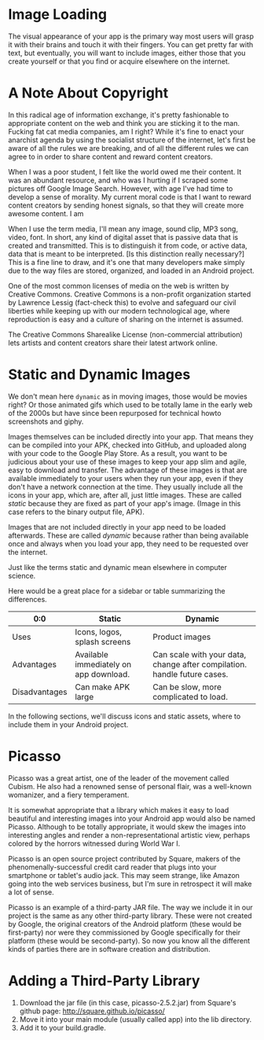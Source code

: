 # Image Loading

The visual appearance of your app is the primary way most users will grasp it with their brains and touch it with their fingers. You can get pretty far with text, but eventually, you will want to include images, either those that you create yourself or that you find or acquire elsewhere on the internet.

A Note About Copyright
======================

In this radical age of information exchange, it's pretty fashionable to appropriate content on the web and think you are sticking it to the man. Fucking fat cat media companies, am I right? While it's fine to enact your anarchist agenda by using the socialist structure of the internet, let's first be aware of all the rules we are breaking, and of all the different rules we can agree to in order to share content and reward content creators.

When I was a poor student, I felt like the world owed me their content. It was an abundant resource, and who was I hurting if I scraped some pictures off Google Image Search. However, with age I've had time to develop a sense of morality. My current moral code is that I want to reward content creators by sending honest signals, so that they will create more awesome content. I am 

When I use the term media, I'll mean any image, sound clip, MP3 song, video, font. In short, any kind of digital asset that is passive data that is created and transmitted. This is to distinguish it from code, or active data, data that is meant to be interpreted. [Is this distinction really necessary?] This is a fine line to draw, and it's one that many developers make simply due to the way files are stored, organized, and loaded in an Android project.

One of the most common licenses of media on the web is written by Creative Commons. Creative Commons is a non-profit organization started by Lawrence Lessig (fact-check this) to evolve and safeguard our civil liberties while keeping up with our modern technological age, where reproduction is easy and a culture of sharing on the internet is assumed.

The Creative Commons Sharealike License (non-commercial attribution) lets artists and content creators share their latest artwork online.

Static and Dynamic Images
=========================

We don't mean here ``dynamic`` as in moving images, those would be movies right? Or those animated gifs which used to be totally lame in the early web of the 2000s but have since been repurposed for technical howto screenshots and giphy.

Images themselves can be included directly into your app. That means they can be compiled into your APK, checked into GitHub, and uploaded along with your code to the Google Play Store. As a result, you want to be judicious about your use of these images to keep your app slim and agile, easy to download and transfer. The advantage of these images is that are available immediately to your users when they run your app, even if they don't have a network connection at the time. They usually include all the icons in your app, which are, after all, just little images. These are called *static* because they are fixed as part of your app's image. (Image in this case refers to the binary output file, APK).

Images that are not included directly in your app need to be loaded afterwards. These are called *dynamic* because rather than being available once and always when you load your app, they need to be requested over the internet.

Just like the terms static and dynamic mean elsewhere in computer science.

Here would be a great place for a sidebar or table summarizing the differences.

| 0:0 | Static | Dynamic |
| --  | ------ | ------- |
| Uses | Icons, logos, splash screens | Product images |
| Advantages    | Available immediately on app download. | Can scale with your data, change after compilation. handle future cases.  |
| Disadvantages | Can make APK large | Can be slow, more complicated to load. |

In the following sections, we'll discuss icons and static assets, where to include them in your Android project. 

Picasso
=======

Picasso was a great artist, one of the leader of the movement called Cubism. He also had a renowned sense of personal flair, was a well-known womanizer, and a fiery temperament.

It is somewhat appropriate that a library which makes it easy to load beautiful and interesting images into your Android app would also be named Picasso. Although to be totally appropriate, it would skew the images into interesting angles and render a non-representational artistic view, perhaps colored by the horrors witnessed during World War I.

Picasso is an open source project contributed by Square, makers of the phenomenally-successful credit card reader that plugs into your smartphone or tablet's audio jack. This may seem strange, like Amazon going into the web services business, but I'm sure in retrospect it will make a lot of sense.

Picasso is an example of a third-party JAR file. The way we include it in our project is the same as any other third-party library. These were not created by Google, the original creators of the Android platform (these would be first-party) nor were they commissioned by Google specifically for their platform (these would be second-party). So now you know all the different kinds of parties there are in software creation and distribution.

Adding a Third-Party Library
============================

1. Download the jar file (in this case, picasso-2.5.2.jar) from Square's github page: http://square.github.io/picasso/
2. Move it into your main module (usually called app) into the lib directory.
3. Add it to your build.gradle.

